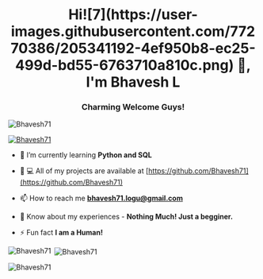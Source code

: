 
<h1 align="center">Hi![7](https://user-images.githubusercontent.com/77270386/205341192-4ef950b8-ec25-499d-bd55-6763710a810c.png)
 👋, I'm Bhavesh L</h1>
<h3 align="center">Charming Welcome Guys!</h3>
<p align="left"> <img src="https://komarev.com/ghpvc/?username=coderatul&label=Profile%20views&color=0e75b6&style=flat"alt="Bhavesh71"/></p>
<p align="left"> <a href="https://github.com/ryo-ma/github-profile-trophy"><img src="https://github-profile-trophy.vercel.app/?username=Bhavesh71"alt="Bhavesh71" /></a> </p>


- 🌱 I’m currently learning **Python and SQL**





- 👨 ‍💻 All of my projects are available at [https://github.com/Bhavesh71](https://github.com/Bhavesh71)

- 📫 How to reach me **bhavesh71.logu@gmail.com**
- 📄 Know about my experiences - **Nothing Much! Just a begginer.**
- ⚡ Fun fact **I am a Human!**
<p><img align="left" src="https://github-readme-stats.vercel.app/api/top-langs?username=Bhavesh71&show_icons=true&locale=en&layout=compact" alt="Bhavesh71"/></p>
<p>&nbsp;<img align="center" src="https://github-readme-stats.vercel.app/api?username=Bhavesh71&show_icons=true&locale=en"alt="Bhavesh71"/></p>
<p><img align="center" src="https://github-readme-streak-stats.herokuapp.com/?user=Bhavesh71&" alt="Bhavesh71"/></p
